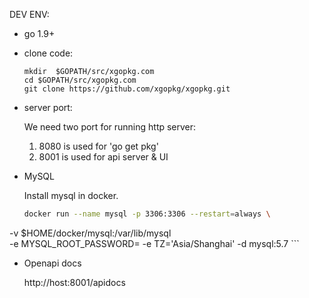 
DEV ENV:
- go 1.9+
- clone code:
    ```
    mkdir  $GOPATH/src/xgopkg.com
    cd $GOPATH/src/xgopkg.com
    git clone https://github.com/xgopkg/xgopkg.git
    ```
- server port:

    We need two port for running http server:
    1. 8080 is used for 'go get pkg'
    2. 8001 is used for api server & UI

- MySQL

    Install mysql in docker.
    ```bash
    docker run --name mysql -p 3306:3306 --restart=always \
-v $HOME/docker/mysql:/var/lib/mysql \
-e MYSQL_ROOT_PASSWORD= -e TZ='Asia/Shanghai'  -d mysql:5.7
    ```
- Openapi docs

    http://host:8001/apidocs